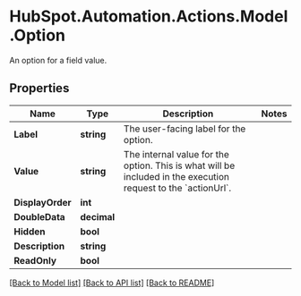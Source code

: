 # HubSpot.Automation.Actions.Model.Option
An option for a field value.

## Properties

Name | Type | Description | Notes
------------ | ------------- | ------------- | -------------
**Label** | **string** | The user-facing label for the option. | 
**Value** | **string** | The internal value for the option. This is what will be included in the execution request to the &#x60;actionUrl&#x60;. | 
**DisplayOrder** | **int** |  | 
**DoubleData** | **decimal** |  | 
**Hidden** | **bool** |  | 
**Description** | **string** |  | 
**ReadOnly** | **bool** |  | 

[[Back to Model list]](../README.md#documentation-for-models) [[Back to API list]](../README.md#documentation-for-api-endpoints) [[Back to README]](../README.md)

